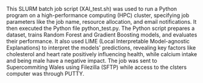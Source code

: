This SLURM batch job script (XAI_test.sh) was used to run a Python program on a high-performance computing (HPC) cluster, specifying job parameters like the job name, resource allocation, and email notifications. It then executed the Python file python_test.py. The Python script prepares a dataset, trains Random Forest and Gradient Boosting models, and evaluates their performance. It also used LIME (Local Interpretable Model-agnostic Explanations) to interpret the models' predictions, revealing key factors like cholesterol and heart rate positively influencing health, while calcium intake and being male have a negative impact. The job was sent to Supercommiting Wales using Filezilla (SFTP)  while access to the clsters computer was through PUTTY.
